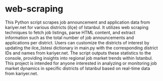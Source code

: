 # web-scraping
This Python script scrapes job announcement and application data from kariyer.net for various districts (ilçe) of Istanbul. It utilizes web scraping techniques to fetch job listings, parse HTML content, and extract information such as the total number of job announcements and applications per district. Users can customize the districts of interest by updating the ilce_listesi dictionary in main.py with the corresponding district IDs and names from kariyer.net. The script outputs these statistics to the console, providing insights into regional job market trends within Istanbul. This project is intended for anyone interested in analyzing or monitoring job market dynamics in specific districts of Istanbul based on real-time data from kariyer.net.
